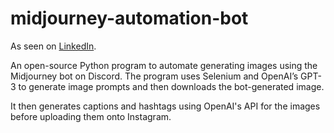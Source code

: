 # midjourney-automation-bot

As seen on [LinkedIn](https://www.linkedin.com/posts/harmindersinghnijjar_sikhism-sikhi-punjab-activity-7058192758297022464-CPs6?utm_source=share&utm_medium=member_desktop).

An open-source Python program to automate generating images using the Midjourney bot on Discord. The program uses Selenium and OpenAI’s GPT-3 to generate image prompts and then downloads the bot-generated image.

It then generates captions and hashtags using OpenAI's API for the images before uploading them onto Instagram.



